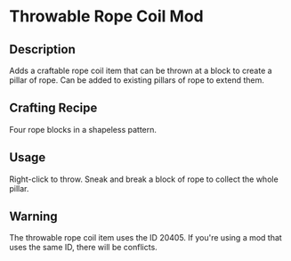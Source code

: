 # Throwable Rope Coil Mod

## Description
Adds a craftable rope coil item that can be thrown at a block to create a pillar of rope. Can be added to existing pillars of rope to extend them.

## Crafting Recipe
Four rope blocks in a shapeless pattern.

## Usage
Right-click to throw. Sneak and break a block of rope to collect the whole pillar.

## Warning
The throwable rope coil item uses the ID 20405. If you're using a mod that uses the same ID, there will be conflicts.